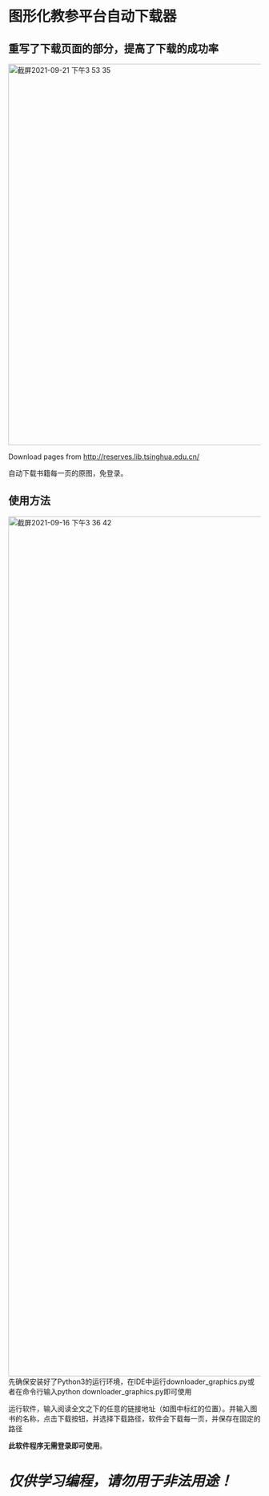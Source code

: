 # 图形化教参平台自动下载器
## 重写了下载页面的部分，提高了下载的成功率
<img width="762" alt="截屏2021-09-21 下午3 53 35" src="https://user-images.githubusercontent.com/77945509/134133321-0e4024d6-0df7-4305-a859-e798ed61a2ea.png">


Download pages from http://reserves.lib.tsinghua.edu.cn/

自动下载书籍每一页的原图，免登录。

## 使用方法
<img width="1718" alt="截屏2021-09-16 下午3 36 42" src="https://user-images.githubusercontent.com/77945509/133570595-81a624c1-0a81-4ddc-82f6-dfaf12b61a35.png">
先确保安装好了Python3的运行环境，在IDE中运行downloader_graphics.py或者在命令行输入python downloader_graphics.py即可使用

运行软件，输入阅读全文之下的任意的链接地址（如图中标红的位置）。并输入图书的名称，点击下载按钮，并选择下载路径，软件会下载每一页，并保存在固定的路径


**此软件程序无需登录即可使用**。

# *仅供学习编程，请勿用于非法用途！*

